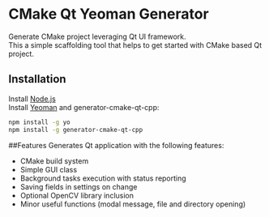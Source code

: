 # CMake Qt Yeoman Generator

Generate CMake project leveraging Qt UI framework.  
This a simple scaffolding tool that helps to get started with CMake based Qt project.

## Installation

Install [Node.js](https://nodejs.org/en/)  
Install [Yeoman](http://yeoman.io/) and generator-cmake-qt-cpp:
```bash
npm install -g yo
npm install -g generator-cmake-qt-cpp
```

##Features
Generates Qt application with the following features:  
* CMake build system
* Simple GUI class
* Background tasks execution with status reporting
* Saving fields in settings on change
* Optional OpenCV library inclusion
* Minor useful functions (modal message, file and directory opening)

